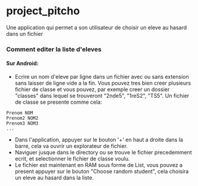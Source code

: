# project_pitcho

Une application qui permet a son utilisateur de choisir un eleve au hasard dans un fichier

### Comment editer la liste d'eleves

#### Sur Android:
- Ecrire un nom d'eleve par ligne dans un fichier avec ou sans extension sans laisser de ligne vide a la fin. Vous pouvez tres bien creer plusieurs fichier de classe et vous pouvez, par exemple creer un dossier "classes" dans lequel se trouveront "2nde5", "1reS2", "TS5".
Un fichier de classe se presente comme cela:
```
Prenom NOM
Prenom2 NOM2
Prenom3 NOM3
...
```
- Dans l'application, appuyer sur le bouton '+' en haut a droite dans la barre, cela va ouvrir un explorateur de fichier.
- Naviguer jusque dans le directory ou se trouve le fichier precedemment ecrit, et selectionner le fichier de classe voulu.
- Le fichier est maintenant en RAM sous forme de List<String>, vous pouvez a present appuyer sur le bouton "Choose random student", cela choisira un eleve au hasard dans la liste.

